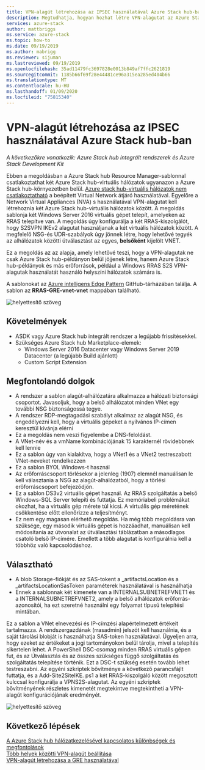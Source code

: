 ```yaml
---
title: VPN-alagút létrehozása az IPSEC használatával Azure Stack hub-ban | Microsoft Docs
description: Megtudhatja, hogyan hozhat létre VPN-alagutat az Azure Stack hub IPSEC szolgáltatásával.
services: azure-stack
author: mattbriggs
ms.service: azure-stack
ms.topic: how-to
ms.date: 09/19/2019
ms.author: mabrigg
ms.reviewer: sijuman
ms.lastreviewed: 09/19/2019
ms.openlocfilehash: 35ad11479fc3697828e0013b849af7ffc2621819
ms.sourcegitcommit: 1185b66f69f28e44481ce96a315ea285ed404b66
ms.translationtype: MT
ms.contentlocale: hu-HU
ms.lasthandoff: 01/09/2020
ms.locfileid: "75815340"
---
```

# <a name="how-to-create-a-vpn-tunnel-using-ipsec--in-azure-stack-hub"></a>VPN-alagút létrehozása az IPSEC használatával Azure Stack hub-ban

*A következőkre vonatkozik: Azure Stack hub integrált rendszerek és Azure Stack Development Kit*

Ebben a megoldásban a Azure Stack hub Resource Manager-sablonnal csatlakoztathat két Azure Stack hub-virtuális hálózatok ugyanazon a Azure Stack hub-környezetben belül. [Azure stack hub-virtuális hálózatok nem csatlakoztatható](https://docs.microsoft.com/azure-stack/user/azure-stack-network-differences) a beépített Virtual Network átjáró használatával. Egyelőre a Network Virtual Appliances (NVA) s használatával VPN-alagutat kell létrehoznia két Azure Stack hub-virtuális hálózatok között. A megoldás sablonja két Windows Server 2016 virtuális gépet telepít, amelyeken az RRAS telepítve van. A megoldás úgy konfigurálja a két RRAS-kiszolgálót, hogy S2SVPN IKEv2 alagutat használjanak a két virtuális hálózatok között. A megfelelő NSG-és UDR-szabályok úgy jönnek létre, hogy lehetővé tegyék az alhálózatok közötti útválasztást az egyes, **belsőként** kijelölt VNET. 

Ez a megoldás az az alapja, amely lehetővé teszi, hogy a VPN-alagutak ne csak Azure Stack hub-példányon belül jöjjenek létre, hanem Azure Stack hub-példányok és más erőforrások, például a Windows RRAS S2S VPN-alagutak használatát használó helyszíni hálózatok számára is.

A sablonokat az [Azure intelligens Edge Pattern](https://github.com/Azure-Samples/azure-intelligent-edge-patterns) GitHub-tárházában találja. A sablon az **RRAS-GRE-vnet-vnet** mappában található. 

![helyettesítő szöveg](./media/azure-stack-network-howto-vpn-tunnel-ipsec/overview.png)

## <a name="requirements"></a>Követelmények

- ASDK vagy Azure Stack hub integrált rendszer a legújabb frissítésekkel. 
- Szükséges Azure Stack hub Marketplace-elemek:
    -  Windows Server 2016 Datacenter vagy Windows Server 2019 Datacenter (a legújabb Build ajánlott)
    -  Custom Script Extension

## <a name="things-to-consider"></a>Megfontolandó dolgok

- A rendszer a sablon alagút-alhálózatára alkalmazza a hálózati biztonsági csoportot.  Javasoljuk, hogy a belső alhálózatot minden VNet egy további NSG biztonságossá tegye.
- A rendszer RDP-megtagadási szabályt alkalmaz az alagút NSG, és engedélyezni kell, hogy a virtuális gépeket a nyilvános IP-címen keresztül kívánja elérni
- Ez a megoldás nem veszi figyelembe a DNS-feloldást.
- A VNet-név és a vmName kombinációjának 15 karakternél rövidebbnek kell lennie
- Ez a sablon úgy van kialakítva, hogy a VNet1 és a VNet2 testreszabott VNet-neveket rendelkezzen
- Ez a sablon BYOL Windows-t használ
- Az erőforráscsoport törlésekor a jelenleg (1907) elemnél manuálisan le kell választania a NSG az alagút-alhálózatból, hogy a törlési erőforráscsoport befejeződjön.
- Ez a sablon DS3v2 virtuális gépet használ.  Az RRAS szolgáltatás a belső Windows-SQL Server telepíti és futtatja.  Ez memóriabeli problémákat okozhat, ha a virtuális gép mérete túl kicsi.  A virtuális gép méretének csökkentése előtt ellenőrizze a teljesítményt.
- Ez nem egy magasan elérhető megoldás.  Ha még több megoldásra van szüksége, egy második virtuális gépet is hozzáadhat, manuálisan kell módosítania az útvonalat az útválasztási táblázatban a másodlagos csatoló belső IP-címére.  Emellett a több alagutat is konfigurálnia kell a többhöz való kapcsolódáshoz.

## <a name="optional"></a>Választható

- A blob Storage-fiókját és az SAS-tokent a _artifactsLocation és a _artifactsLocationSasToken paraméterek használatával is használhatja
- Ennek a sablonnak két kimenete van a INTERNALSUBNETREFVNET1 és a INTERNALSUBNETREFVNET2, amely a belső alhálózatok erőforrás-azonosítói, ha ezt szeretné használni egy folyamat típusú telepítési mintában.

Ez a sablon a VNet elnevezési és IP-címzési alapértelmezett értékeit tartalmazza.  A rendszergazdának (rrasadmin) jelszót kell használnia, és a saját tárolási blobját is használhatja SAS-token használatával.  Ügyeljen arra, hogy ezeket az értékeket a jogi tartományokon belül tárolja, mivel a telepítés sikertelen lehet.  A PowerShell DSC-csomag minden RRAS virtuális gépen fut, és az Útválasztás és az összes szükséges függő szolgáltatás és szolgáltatás telepítése történik.  Ezt a DSC-t szükség esetén tovább lehet testreszabni.  Az egyéni szkriptek bővítménye a következő parancsfájlt futtatja, és a Add-Site2SiteIKE. ps1 a két RRAS-kiszolgáló között megosztott kulccsal konfigurálja a VPNS2S-alagutat.  Az egyéni szkriptek bővítményének részletes kimenetét megtekintve megtekintheti a VPN-alagút konfigurációjának eredményét.

![helyettesítő szöveg](./media/azure-stack-network-howto-vpn-tunnel-ipsec/s2svpntunnel.png)

## <a name="next-steps"></a>Következő lépések

[A Azure Stack hub hálózatkezelésével kapcsolatos különbségek és megfontolások](azure-stack-network-differences.md)  
[Több helyek közötti VPN-alagút beállítása](network-howto-vpn-tunnel.md)  
[VPN-alagút létrehozása a GRE használatával](network-howto-vpn-tunnel-gre.md)